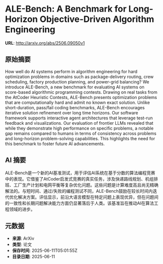 # ALE-Bench: A Benchmark for Long-Horizon Objective-Driven Algorithm Engineering

**URL**: http://arxiv.org/abs/2506.09050v1

## 原始摘要

How well do AI systems perform in algorithm engineering for hard optimization
problems in domains such as package-delivery routing, crew scheduling, factory
production planning, and power-grid balancing? We introduce ALE-Bench, a new
benchmark for evaluating AI systems on score-based algorithmic programming
contests. Drawing on real tasks from the AtCoder Heuristic Contests, ALE-Bench
presents optimization problems that are computationally hard and admit no known
exact solution. Unlike short-duration, pass/fail coding benchmarks, ALE-Bench
encourages iterative solution refinement over long time horizons. Our software
framework supports interactive agent architectures that leverage test-run
feedback and visualizations. Our evaluation of frontier LLMs revealed that
while they demonstrate high performance on specific problems, a notable gap
remains compared to humans in terms of consistency across problems and
long-horizon problem-solving capabilities. This highlights the need for this
benchmark to foster future AI advancements.


## AI 摘要

ALE-Bench是一个新的AI基准测试，用于评估AI系统在基于分数的算法编程竞赛中的表现。它借鉴了AtCoder启发式竞赛的真实任务，涉及快递路线规划、机组排班、工厂生产计划和电网平衡等复杂优化问题。这些问题是计算难度高且尚无精确解法的。与短时间、通过/失败的编程测试不同，ALE-Bench鼓励在较长时间内迭代优化解决方案。评估显示，前沿大语言模型在特定问题上表现优异，但在问题间的一致性和长期问题解决能力方面仍显著落后于人类。该基准旨在推动AI在算法工程领域的进步。

## 元数据

- **来源**: ArXiv
- **类型**: 论文
- **保存时间**: 2025-06-11T05:01:55Z
- **目录日期**: 2025-06-11
